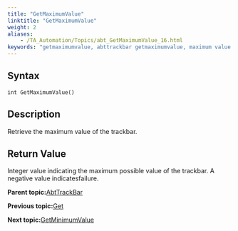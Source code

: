 ```yaml
--- 
title: "GetMaximumValue"
linktitle: "GetMaximumValue"
weight: 2
aliases: 
    - /TA_Automation/Topics/abt_GetMaximumValue_16.html
keywords: "getmaximumvalue, abttrackbar getmaximumvalue, maximum value of trackbar, retrieve maximum value of slider control, obtain maximum limit of trackbar"
---
```


## Syntax

`int GetMaximumValue()`

## Description

Retrieve the maximum value of the trackbar.

## Return Value

Integer value indicating the maximum possible value of the trackbar. A negative value indicatesfailure.

**Parent topic:**[AbtTrackBar](/TA_Automation/Topics/abt_AbtTrackBar.html)

**Previous topic:**[Get](/TA_Automation/Topics/abt_Get_16.html)

**Next topic:**[GetMinimumValue](/TA_Automation/Topics/abt_GetMinimumValue_16.html)

